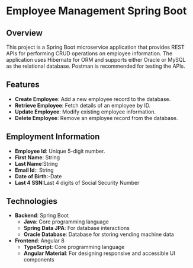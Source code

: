 # Employee Management Spring Boot 

## Overview
This project is a Spring Boot microservice application that provides REST APIs for performing CRUD operations on employee information. The application uses Hibernate for ORM and supports either Oracle or MySQL as the relational database. Postman is recommended for testing the APIs.

## Features
- **Create Employee**: Add a new employee record to the database.
- **Retrieve Employee**: Fetch details of an employee by ID.
- **Update Employee**: Modify existing employee information.
- **Delete Employee**: Remove an employee record from the database.
## Employment Information
- **Employee Id**: Unique 5-digit number.
- **First Name**: String
- **Last Name**:String
- **Email Id**:: String
- **Date of Birth**:-Date
-  **Last 4 SSN**:Last 4 digits of Social Security Number
## Technologies
- **Backend**: Spring Boot
  - **Java**: Core programming language
  - **Spring Data JPA**: For database interactions
  - **Oracle Database**: Database for storing vending machine data
- **Frontend**: Angular 8
  - **TypeScript**: Core programming language
  - **Angular Material**: For designing responsive and accessible UI components
